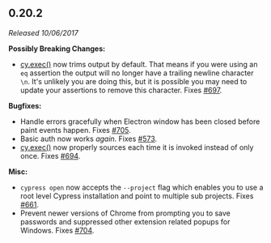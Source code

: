 ## 0.20.2

*Released 10/06/2017*

**Possibly Breaking Changes:**

- [cy.exec()](/api/commands/exec) now trims output by default. That means if you were using an `eq` assertion the output will no longer have a trailing newline character `\n`. It's unlikely you are doing this, but it is possible you may need to update your assertions to remove this character. Fixes [#697](https://github.com/cypress-io/cypress/issues/697).

**Bugfixes:**

- Handle errors gracefully when Electron window has been closed before paint events happen. Fixes [#705](https://github.com/cypress-io/cypress/issues/705).
- Basic auth now works *again*. Fixes [#573](https://github.com/cypress-io/cypress/issues/573).
- [cy.exec()](/api/commands/exec) now properly sources each time it is invoked instead of only once. Fixes [#694](https://github.com/cypress-io/cypress/issues/694).

**Misc:**

- `cypress open` now accepts the `--project` flag which enables you to use a root level Cypress installation and point to multiple sub projects. Fixes [#661](https://github.com/cypress-io/cypress/issues/661).
- Prevent newer versions of Chrome from prompting you to save passwords and suppressed other extension related popups for Windows. Fixes [#704](https://github.com/cypress-io/cypress/issues/704).


